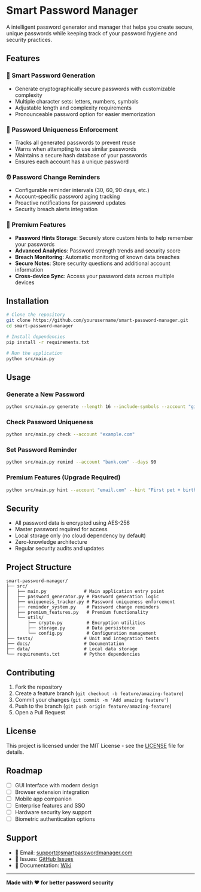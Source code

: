 # Smart Password Manager

A intelligent password generator and manager that helps you create secure, unique passwords while keeping track of your password hygiene and security practices.

## Features

### 🔐 Smart Password Generation
- Generate cryptographically secure passwords with customizable complexity
- Multiple character sets: letters, numbers, symbols
- Adjustable length and complexity requirements
- Pronounceable password option for easier memorization

### 🔄 Password Uniqueness Enforcement
- Tracks all generated passwords to prevent reuse
- Warns when attempting to use similar passwords
- Maintains a secure hash database of your passwords
- Ensures each account has a unique password

### ⏰ Password Change Reminders
- Configurable reminder intervals (30, 60, 90 days, etc.)
- Account-specific password aging tracking
- Proactive notifications for password updates
- Security breach alerts integration

### 💎 Premium Features
- **Password Hints Storage**: Securely store custom hints to help remember your passwords
- **Advanced Analytics**: Password strength trends and security score
- **Breach Monitoring**: Automatic monitoring of known data breaches
- **Secure Notes**: Store security questions and additional account information
- **Cross-device Sync**: Access your password data across multiple devices

## Installation

```bash
# Clone the repository
git clone https://github.com/yourusername/smart-password-manager.git
cd smart-password-manager

# Install dependencies
pip install -r requirements.txt

# Run the application
python src/main.py
```

## Usage

### Generate a New Password
```bash
python src/main.py generate --length 16 --include-symbols --account "github.com"
```

### Check Password Uniqueness
```bash
python src/main.py check --account "example.com"
```

### Set Password Reminder
```bash
python src/main.py remind --account "bank.com" --days 90
```

### Premium Features (Upgrade Required)
```bash
python src/main.py hint --account "email.com" --hint "First pet + birth year"
```

## Security

- All password data is encrypted using AES-256
- Master password required for access
- Local storage only (no cloud dependency by default)
- Zero-knowledge architecture
- Regular security audits and updates

## Project Structure

```
smart-password-manager/
├── src/
│   ├── main.py              # Main application entry point
│   ├── password_generator.py # Password generation logic
│   ├── uniqueness_tracker.py # Password uniqueness enforcement
│   ├── reminder_system.py    # Password change reminders
│   ├── premium_features.py   # Premium functionality
│   └── utils/
│       ├── crypto.py         # Encryption utilities
│       ├── storage.py        # Data persistence
│       └── config.py         # Configuration management
├── tests/                   # Unit and integration tests
├── docs/                    # Documentation
├── data/                    # Local data storage
└── requirements.txt         # Python dependencies
```

## Contributing

1. Fork the repository
2. Create a feature branch (`git checkout -b feature/amazing-feature`)
3. Commit your changes (`git commit -m 'Add amazing feature'`)
4. Push to the branch (`git push origin feature/amazing-feature`)
5. Open a Pull Request

## License

This project is licensed under the MIT License - see the [LICENSE](LICENSE) file for details.

## Roadmap

- [ ] GUI Interface with modern design
- [ ] Browser extension integration
- [ ] Mobile app companion
- [ ] Enterprise features and SSO
- [ ] Hardware security key support
- [ ] Biometric authentication options

## Support

- 📧 Email: support@smartpasswordmanager.com
- 🐛 Issues: [GitHub Issues](https://github.com/yourusername/smart-password-manager/issues)
- 📖 Documentation: [Wiki](https://github.com/yourusername/smart-password-manager/wiki)

---
**Made with ❤️ for better password security**